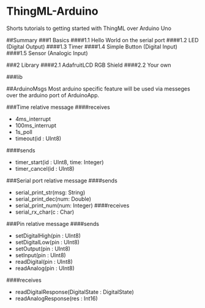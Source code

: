 # ThingML-Arduino
Shorts tutorials to getting started with ThingML over Arduino Uno

##Summary
###1 Basics
####1.1 Hello World on the serial port
####1.2 LED (Digital Output)
####1.3 Timer
####1.4 Simple Button (Digital Input)
####1.5 Sensor (Analogic Input)

###2 Library
####2.1 AdafruitLCD RGB Shield
####2.2 Your own

###lib

##ArduinoMsgs
Most arduino specific feature will be used via messeges over the arduino port of ArduinoApp.

###Time relative message
####receives 
* 4ms_interrupt
* 100ms_interrupt
* 1s_poll
* timeout(id : UInt8)

####sends 
* timer_start(id : UInt8, time: Integer)
* timer_cancel(id : UInt8)

###Serial port relative message
####sends 
* serial_print_str(msg: String)
* serial_print_dec(num: Double)
* serial_print_num(num: Integer)
####receives 
* serial_rx_char(c : Char)

###Pin relative message
####sends 
* setDigitalHigh(pin : UInt8)
* setDigitalLow(pin : UInt8)
* setOutput(pin : UInt8)
* setInput(pin : UInt8)
* readDigital(pin : UInt8)
* readAnalog(pin : UInt8)

####receives 
* readDigitalResponse(DigitalState : DigitalState)
* readAnalogResponse(res : Int16)
